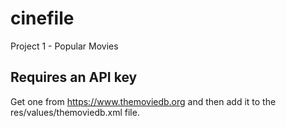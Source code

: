 # cinefile
Project 1 - Popular Movies

## Requires an API key

Get one from https://www.themoviedb.org and then add it to the res/values/themoviedb.xml file.
